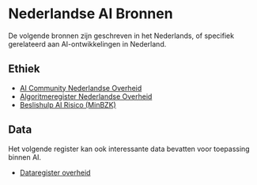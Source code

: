 # Nederlandse AI Bronnen

De volgende bronnen zijn geschreven in het Nederlands, of specifiek gerelateerd aan AI-ontwikkelingen in Nederland.

## Ethiek

- [AI Community Nederlandse Overheid](https://aienalgoritmes.pleio.nl/)
- [Algoritmeregister Nederlandse Overheid](https://algoritmes.overheid.nl/nl)
- [Beslishulp AI Risico (MinBZK)](https://ai-verordening-beslishulp.apps.digilab.network/)

## Data

Het volgende register kan ook interessante data bevatten voor toepassing binnen AI.

- [Dataregister overheid](https://data.overheid.nl/)